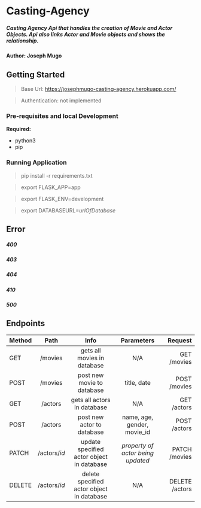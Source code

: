 # Casting-Agency
##### Casting Agency Api that handles the creation of Movie and Actor Objects. Api also links Actor and Movie objects and shows the relationship. 
#### Author: Joseph Mugo

## Getting Started
> Base Url: https://josephmugo-casting-agency.herokuapp.com/

> Authentication: not implemented 

### Pre-requisites and local Development
<b>Required:</b>
- python3
- pip

### Running Application
> pip install -r requirements.txt

> export FLASK_APP=app

> export FLASK_ENV=development

> export DATABASEURL=<i>urlOfDatabase</i>

## Error 
##### 400
##### 403
##### 404
##### 410
##### 500

## Endpoints

| Method     | Path| Info     | Parameters | Request |
| :---        |    :----:   |           :----:   |           :----:   |         ---: |
| GET | /movies | gets all movies in database | N/A | GET /movies | 
| POST | /movies | post new movie to database | title, date | POST /movies | 
| GET | /actors | gets all actors in database | N/A | GET /actors |
| POST | /actors | post new actor to database | name, age, gender, movie_id | POST /actors | 
| PATCH | /actors/<i>id</i> | update specified actor object in database | <i>property of actor being updated</i> | PATCH /movies | 
| DELETE | /actors/<i>id</i> | delete specified actor object in database | N/A | DELETE /actors | 
